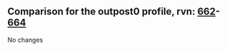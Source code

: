 ## Comparison for the outpost0 profile, rvn: [662](https://github.com/PRO100KatYT/FortniteProfileRevisions/tree/main/profiles/outpost0/662%20outpost0.json)-[664](https://github.com/PRO100KatYT/FortniteProfileRevisions/tree/main/profiles/outpost0/664%20outpost0.json)

No changes
